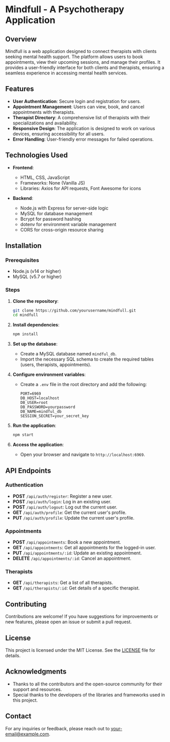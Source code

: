 # Mindfull - A Psychotherapy Application

## Overview

Mindfull is a web application designed to connect therapists with clients seeking mental health support. The platform allows users to book appointments, view their upcoming sessions, and manage their profiles. It provides a user-friendly interface for both clients and therapists, ensuring a seamless experience in accessing mental health services.

## Features

- **User Authentication**: Secure login and registration for users.
- **Appointment Management**: Users can view, book, and cancel appointments with therapists.
- **Therapist Directory**: A comprehensive list of therapists with their specializations and availability.
- **Responsive Design**: The application is designed to work on various devices, ensuring accessibility for all users.
- **Error Handling**: User-friendly error messages for failed operations.

## Technologies Used

- **Frontend**:
  - HTML, CSS, JavaScript
  - Frameworks: None (Vanilla JS)
  - Libraries: Axios for API requests, Font Awesome for icons

- **Backend**:
  - Node.js with Express for server-side logic
  - MySQL for database management
  - Bcrypt for password hashing
  - dotenv for environment variable management
  - CORS for cross-origin resource sharing

## Installation

### Prerequisites

- Node.js (v14 or higher)
- MySQL (v5.7 or higher)

### Steps

1. **Clone the repository**:
   ```bash
   git clone https://github.com/yourusername/mindfull.git
   cd mindfull
   ```

2. **Install dependencies**:
   ```bash
   npm install
   ```

3. **Set up the database**:
   - Create a MySQL database named `mindful_db`.
   - Import the necessary SQL schema to create the required tables (users, therapists, appointments).

4. **Configure environment variables**:
   - Create a `.env` file in the root directory and add the following:
     ```
     PORT=6969
     DB_HOST=localhost
     DB_USER=root
     DB_PASSWORD=yourpassword
     DB_NAME=mindful_db
     SESSION_SECRET=your_secret_key
     ```

5. **Run the application**:
   ```bash
   npm start
   ```

6. **Access the application**:
   - Open your browser and navigate to `http://localhost:6969`.

## API Endpoints

### Authentication
- **POST** `/api/auth/register`: Register a new user.
- **POST** `/api/auth/login`: Log in an existing user.
- **POST** `/api/auth/logout`: Log out the current user.
- **GET** `/api/auth/profile`: Get the current user's profile.
- **PUT** `/api/auth/profile`: Update the current user's profile.

### Appointments
- **POST** `/api/appointments`: Book a new appointment.
- **GET** `/api/appointments`: Get all appointments for the logged-in user.
- **PUT** `/api/appointments/:id`: Update an existing appointment.
- **DELETE** `/api/appointments/:id`: Cancel an appointment.

### Therapists
- **GET** `/api/therapists`: Get a list of all therapists.
- **GET** `/api/therapists/:id`: Get details of a specific therapist.

## Contributing

Contributions are welcome! If you have suggestions for improvements or new features, please open an issue or submit a pull request.

## License

This project is licensed under the MIT License. See the [LICENSE](LICENSE) file for details.

## Acknowledgments

- Thanks to all the contributors and the open-source community for their support and resources.
- Special thanks to the developers of the libraries and frameworks used in this project.

## Contact

For any inquiries or feedback, please reach out to [your-email@example.com](ge0freydev@gmail.com).

